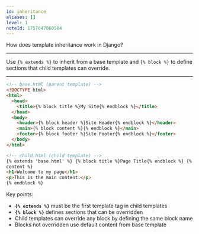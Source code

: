 ```yaml
---
id: inheritance
aliases: []
level: 1
noteId: 1757047060584
---
```


How does template inheritance work in Django?

---

Use `{% extends %}` to inherit from a base template and `{% block %}` to define sections that child templates can override.

---

```html
<!-- base.html (parent template) -->
<!DOCTYPE html>
<html>
  <head>
    <title>{% block title %}My Site{% endblock %}</title>
  </head>
  <body>
    <header>{% block header %}Site Header{% endblock %}</header>
    <main>{% block content %}{% endblock %}</main>
    <footer>{% block footer %}Site Footer{% endblock %}</footer>
  </body>
</html>
```

```html
<!-- child.html (child template) -->
{% extends 'base.html' %} {% block title %}Page Title{% endblock %} {% block
content %}
<h1>Welcome to my page</h1>
<p>This is the main content.</p>
{% endblock %}
```

Key points:

- **`{% extends %}`** must be the first template tag in child templates
- **`{% block %}`** defines sections that can be overridden
- Child templates can override any block by defining the same block name
- Blocks not overridden use default content from base template
